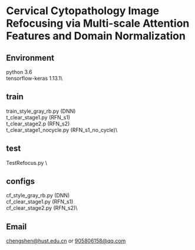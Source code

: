 # Cervical Cytopathology Image Refocusing via Multi-scale Attention Features and Domain Normalization

## Environment
python 3.6\
tensorflow-keras 1.13.1\

## train
train_style_gray_rb.py (DNN)\
t_clear_stage1.py (RFN_s1)\
t_clear_stage2.p (RFN_s2)\
t_clear_stage1_nocycle.py (RFN_s1_no_cycle)\
## test
TestRefocus.py \
## configs
cf_style_gray_rb.py (DNN)\
cf_clear_stage1.py (RFN_s1)\
cf_clear_stage2.py (RFN_s2)\
## Email 
chengshen@hust.edu.cn or 905806158@qq.com

